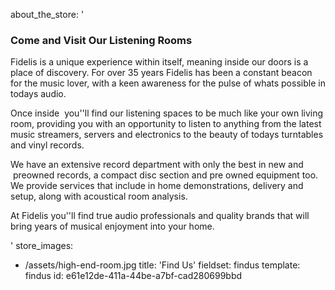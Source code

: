 about_the_store: '<h3>Come and Visit Our Listening Rooms</h3><p>Fidelis is a unique experience within itself, meaning inside our doors is a place of discovery. For over 35 years Fidelis has been a constant beacon for the music lover, with a keen awareness for the pulse of whats possible in todays audio.</p><p>Once inside &nbsp;you''ll find our listening spaces to be much like your own living room, providing you with an opportunity to listen to anything from the latest music streamers, servers and electronics to the beauty of todays turntables and vinyl records.&nbsp;</p><p>We have an extensive record department with only the best in new and &nbsp;preowned records, a compact disc section and pre owned equipment too. We provide services that include in home demonstrations, delivery and setup, along with acoustical room analysis.&nbsp;</p><p>At Fidelis you''ll find true audio professionals and quality brands that will bring years of musical enjoyment into your home.&nbsp;</p>'
store_images:
  - /assets/high-end-room.jpg
title: 'Find Us'
fieldset: findus
template: findus
id: e61e12de-411a-44be-a7bf-cad280699bbd
